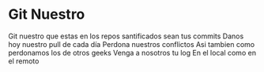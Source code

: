 # Git Nuestro

Git nuestro que estas en los repos
santificados sean tus commits
Danos hoy nuestro pull de cada día
Perdona nuestros conflictos
Asi tambien como perdonamos los de otros geeks
Venga a nosotros tu log
En el local como en el remoto